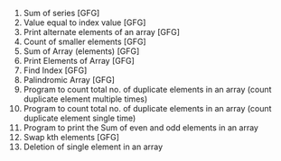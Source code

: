 1) Sum of series [GFG]
2) Value equal to index value [GFG]
3) Print alternate elements of an array [GFG]
4) Count of smaller elements [GFG]
5) Sum of Array (elements) [GFG]
6) Print Elements of Array [GFG]
7) Find Index [GFG]
8) Palindromic Array [GFG]
9) Program to count total no. of duplicate elements in an array (count duplicate element multiple times)
10) Program to count total no. of duplicate elements in an array (count duplicate element single time)
11) Program to print the Sum of even and odd elements in an array
12) Swap kth elements [GFG]
13) Deletion of single element in an array
